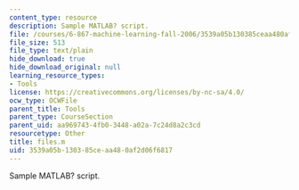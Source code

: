```yaml
---
content_type: resource
description: Sample MATLAB? script.
file: /courses/6-867-machine-learning-fall-2006/3539a05b130385ceaa480af2d06f6817_files.m
file_size: 513
file_type: text/plain
hide_download: true
hide_download_original: null
learning_resource_types:
- Tools
license: https://creativecommons.org/licenses/by-nc-sa/4.0/
ocw_type: OCWFile
parent_title: Tools
parent_type: CourseSection
parent_uid: aa969743-4fb0-3448-a02a-7c24d8a2c3cd
resourcetype: Other
title: files.m
uid: 3539a05b-1303-85ce-aa48-0af2d06f6817
---
```

Sample MATLAB? script.